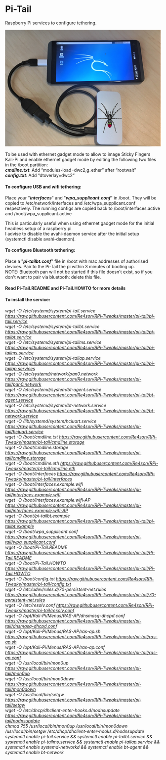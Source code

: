 # Pi-Tail

Raspberry Pi services to configure tethering.  

![Pi-Tail](./Pi-Tail.jpg?raw=true "Optional Title")

To be used with ethernet gadget mode to allow to image Sticky Fingers Kali-Pi and enable
ethernet gadget mode by editing the following two files in the /boot partition:  
**_cmdline.txt_**: Add “modules-load=dwc2,g_ether” after “rootwait”  
**_config.txt_**: Add “dtoverlay=dwc2“  

#### To configure USB and wifi tethering:
Place your "**_interfaces_**" and "**_wpa_supplicant.conf_**" in /boot.
They will be copied to /etc/network/interfaces and /etc/wpa_supplicant.conf respectively.
The running configs are copied back to /boot/interfaces.active and /boot/wpa_supplicant.active

This is particularly useful when using ethernet gadget mode for the initial headless setup of a raspberry pi.  
I advise to disable the avahi-daemon service after the initial setup (systemctl disable avahi-daemon).  
  
#### To configure Bluetooth tethering:  
Place a "**_pi-tailbt.conf_**" file in /boot with mac addresses of authorised devices. Pair to the Pi-Tail the pi within 3 minutes of booting up.  
NOTE: Bluetooth pan will not be started if this file doesn't exist, so if you don't want to pair via bluetooth: delete this file.  

#### Read Pi-Tail.README and Pi-Tail.HOWTO for more details
  
#### To install the service:  

*wget -O /etc/systemd/system/pi-tail.service https://raw.githubusercontent.com/Re4son/RPi-Tweaks/master/pi-tail/pi-tail.service*  
*wget -O /etc/systemd/system/pi-tailbt.service https://raw.githubusercontent.com/Re4son/RPi-Tweaks/master/pi-tail/pi-tailbt.service*  
*wget -O /etc/systemd/system/pi-tailms.service https://raw.githubusercontent.com/Re4son/RPi-Tweaks/master/pi-tail/pi-tailms.service*  
*wget -O /etc/systemd/system/pi-tailap.service https://raw.githubusercontent.com/Re4son/RPi-Tweaks/master/pi-tail/pi-tailap.services*  
*wget -O /etc/systemd/network/pan0.network https://raw.githubusercontent.com/Re4son/RPi-Tweaks/master/pi-tail/pan0.network*  
*wget -O /etc/systemd/system/bt-agent.service https://raw.githubusercontent.com/Re4son/RPi-Tweaks/master/pi-tail/bt-agent.service*  
*wget -O /etc/systemd/system/bt-network.service https://raw.githubusercontent.com/Re4son/RPi-Tweaks/master/pi-tail/bt-network.service*  
*wget -O /lib/systemd/system/hciuart.service https://raw.githubusercontent.com/Re4son/RPi-Tweaks/master/pi-tail/hciuart.service*  
*wget -O /boot/cmdline.txt https://raw.githubusercontent.com/Re4son/RPi-Tweaks/master/pi-tail/cmdline.storage*  
*wget -O /boot/cmdline.storage https://raw.githubusercontent.com/Re4son/RPi-Tweaks/master/pi-tail/cmdline.storage*  
*wget -O /boot/cmdline.eth https://raw.githubusercontent.com/Re4son/RPi-Tweaks/master/pi-tail/cmdline.eth*  
*wget -O /boot/interfaces https://raw.githubusercontent.com/Re4son/RPi-Tweaks/master/pi-tail/interfaces*  
*wget -O /boot/interfaces.example.wifi https://raw.githubusercontent.com/Re4son/RPi-Tweaks/master/pi-tail/interfaces.example.wifi*  
*wget -O /boot/interfaces.example.wifi-AP https://raw.githubusercontent.com/Re4son/RPi-Tweaks/master/pi-tail/interfaces.example.wifi-AP*  
*wget -O /boot/pi-tailbt.example https://raw.githubusercontent.com/Re4son/RPi-Tweaks/master/pi-tail/pi-tailbt.example*  
*wget -O /boot/wpa_supplicant.conf https://raw.githubusercontent.com/Re4son/RPi-Tweaks/master/pi-tail/wpa_supplicant.conf*  
*wget -O /boot/Pi-Tail.README https://raw.githubusercontent.com/Re4son/RPi-Tweaks/master/pi-tail/Pi-Tail.README*  
*wget -O /boot/Pi-Tail.HOWTO https://raw.githubusercontent.com/Re4son/RPi-Tweaks/master/pi-tail/Pi-Tail.HOWTO*  
*wget -O /boot/config.txt https://raw.githubusercontent.com/Re4son/RPi-Tweaks/master/pi-tail/config.txt*  
*wget -O /etc/udev/rules.d/70-persistent-net.rules https://raw.githubusercontent.com/Re4son/RPi-Tweaks/master/pi-tail/70-persistent-net.rules*  
*wget -O /etc/resolv.conf https://raw.githubusercontent.com/Re4son/RPi-Tweaks/master/pi-tail/resolv.conf*  
*wget -O /opt/Kali-Pi/Menus/RAS-AP/dnsmasq-dhcpd.conf https://raw.githubusercontent.com/Re4son/RPi-Tweaks/master/pi-tail/dnsmasq-dhcpd.conf*  
*wget -O /opt/Kali-Pi/Menus/RAS-AP/ras-ap.sh https://raw.githubusercontent.com/Re4son/RPi-Tweaks/master/pi-tail/ras-ap.sh*  
*wget -O /opt/Kali-Pi/Menus/RAS-AP/ras-ap.conf https://raw.githubusercontent.com/Re4son/RPi-Tweaks/master/pi-tail/ras-ap.conf*  
*wget -O /usr/local/bin/mon0up https://raw.githubusercontent.com/Re4son/RPi-Tweaks/master/pi-tail/mon0up*  
*wget -O /usr/local/bin/mon0down https://raw.githubusercontent.com/Re4son/RPi-Tweaks/master/pi-tail/mon0down*  
*wget -O /usr/local/bin/setgw https://raw.githubusercontent.com/Re4son/RPi-Tweaks/master/pi-tail/setgw*  
*wget -O /etc/dhcp/dhclient-enter-hooks.d/nodnsupdate https://raw.githubusercontent.com/Re4son/RPi-Tweaks/master/pi-tail/nodnsupdate*  
*chmod 755 /usr/local/bin/mon0up /usr/local/bin/mon0down /usr/local/bin/setgw /etc/dhcp/dhclient-enter-hooks.d/nodnsupdate*  
*systemctl enable pi-tail.service && systemctl enable pi-tailbt.service && systemctl enable pi-tailms.service && systemctl enable pi-tailap.service && systemctl enable systemd-networkd && systemctl enable bt-agent && systemctl enable bt-network*    
